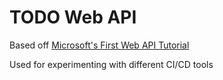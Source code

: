 # TODO Web API

Based off [Microsoft's First Web API Tutorial](https://docs.microsoft.com/en-us/aspnet/core/tutorials/first-web-api)

Used for experimenting with different CI/CD tools
